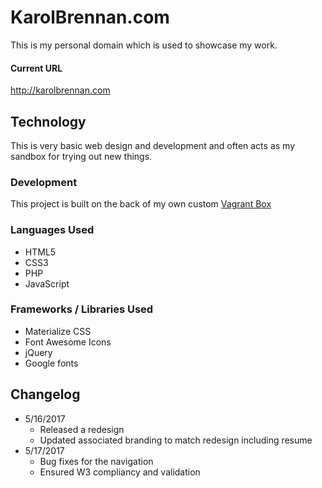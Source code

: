 # KarolBrennan.com
This is my personal domain which is used to showcase my work.

#### Current URL
http://karolbrennan.com

## Technology
This is very basic web design and development and often acts as my sandbox for trying out new things.

### Development
This project is built on the back of my own custom [Vagrant Box](https://github.com/codemasterkarol/vagrantbox)

### Languages Used
- HTML5
- CSS3
- PHP
- JavaScript

### Frameworks / Libraries Used
- Materialize CSS
- Font Awesome Icons
- jQuery
- Google fonts

## Changelog
- 5/16/2017
  - Released a redesign
  - Updated associated branding to match redesign including resume
- 5/17/2017 
  - Bug fixes for the navigation
  - Ensured W3 compliancy and validation

